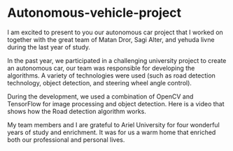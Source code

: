 # Autonomous-vehicle-project
I am excited to present to you our autonomous car project that I worked on together with the great team of Matan Dror, Sagi Alter, and yehuda livne during the last year of study. 

In the past year, we participated in a challenging university project to create an autonomous car, our team was responsible for developing the algorithms. A variety of technologies were used (such as road detection technology, object detection, and steering wheel angle control).

During the development, we used a combination of OpenCV and TensorFlow for image processing and object detection.
Here is a video that shows how the Road detection algorithm works.

My team members and I are grateful to Ariel University for four wonderful years of study and enrichment. It was for us a warm home that enriched both our professional and personal lives.

